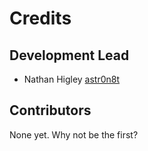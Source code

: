 # Credits

## Development Lead

- Nathan Higley [astr0n8t](https://github.com/astr0n8t)

## Contributors

None yet. Why not be the first?